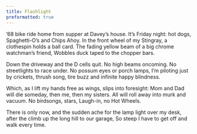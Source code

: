 ```yaml
---
title: Flashlight
preformatted: true
---
```


’68 bike ride home from supper at Davey’s house.
It’s Friday night: hot dogs, Spaghetti-O’s and Chips Ahoy.
In the front wheel of my Stingray, a clothespin holds a ball card.
The fading yellow beam of a big chrome watchman’s friend,
Wobbles duck taped to the chopper bars.

Down the driveway and the D cells quit.
No high beams oncoming. No streetlights to race under.
No possum eyes or porch lamps, I’m piloting just by crickets,
thrush song, tire buzz and infinite happy blindness.

Which, as I lift my hands free as wings, slips into foresight:
Mom and Dad will die someday, then me, then my sisters.
All will roll away into murk and vacuum.
No birdsongs, stars, Laugh-in, no Hot Wheels.

There is only now, and the sudden ache
for the lamp light over my desk,
after the climb up the long hill to our garage,
So steep I have to get off and walk every time.
